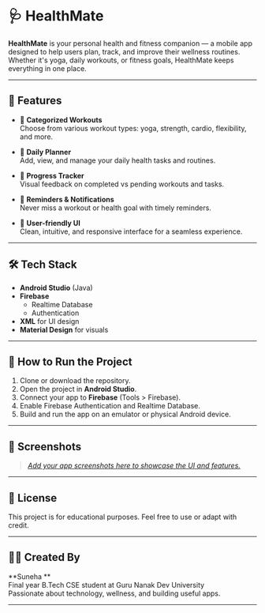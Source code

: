 # 🩺 HealthMate

**HealthMate** is your personal health and fitness companion — a mobile app designed to help users plan, track, and improve their wellness routines. Whether it's yoga, daily workouts, or fitness goals, HealthMate keeps everything in one place.

---

## 📱 Features

- 🔹 **Categorized Workouts**  
  Choose from various workout types: yoga, strength, cardio, flexibility, and more.

- 🔹 **Daily Planner**  
  Add, view, and manage your daily health tasks and routines.

- 🔹 **Progress Tracker**  
  Visual feedback on completed vs pending workouts and tasks.

- 🔹 **Reminders & Notifications**  
  Never miss a workout or health goal with timely reminders.

- 🔹 **User-friendly UI**  
  Clean, intuitive, and responsive interface for a seamless experience.

---

## 🛠 Tech Stack

- **Android Studio** (Java)
- **Firebase**  
  - Realtime Database  
  - Authentication  
- **XML** for UI design
- **Material Design** for visuals

---

## 🔧 How to Run the Project

1. Clone or download the repository.
2. Open the project in **Android Studio**.
3. Connect your app to **Firebase** (Tools > Firebase).
4. Enable Firebase Authentication and Realtime Database.
5. Build and run the app on an emulator or physical Android device.

---

## 📸 Screenshots
>[ _Add your app screenshots here to showcase the UI and features._](https://github.com/suneha09/HealthMate/blob/80e41873e88417423b6f5c50c356c41565c4572a/Screenshot%202025-06-29%20183453.png)

---

## 📄 License

This project is for educational purposes. Feel free to use or adapt with credit.

---

## 🙋‍♀️ Created By

**Suneha **  
Final year B.Tech CSE student at Guru Nanak Dev University  
Passionate about technology, wellness, and building useful apps.

---

